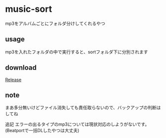 # music-sort
mp3をアルバムごとにフォルダ分けしてくれるやつ

## usage
mp3を入れたフォルダの中で実行すると、sortフォルダ下に分別されます

## download
[Release](https://github.com/RYUSAchan/music-sort/releases/tag/latest)

## note
まあ多分無いけどファイル消失しても責任取らないので、バックアップの判断はしてね

追記 エラーの出るタイプのmp3については現状対応のしようがないです。(Beatportで一括DLしたやつは大丈夫)